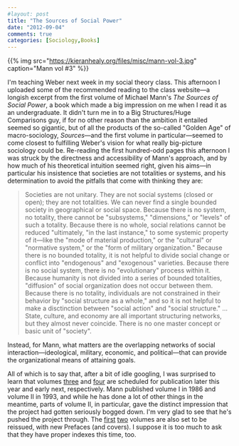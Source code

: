 ```yaml
---
#layout: post
title: "The Sources of Social Power"
date: "2012-09-04"
comments: true
categories: [Sociology,Books]
---
```


{{% img src="https://kieranhealy.org/files/misc/mann-vol-3.jpg" caption="Mann vol #3" %}}

I'm teaching Weber next week in my social theory class. This afternoon I uploaded some of the recommended reading to the class website—a longish excerpt from the first volume of Michael Mann's *The Sources of Social Power*, a book which made a big impression on me when I read it as an undergraduate. It didn't turn me in to a Big Structures/Huge Comparisons guy, if for no other reason than the ambition it entailed seemed so gigantic, but of all the products of the so-called "Golden Age" of macro-sociology, *Sources*—and the first volume in particular—seemed to come closest to fulfilling Weber's vision for what really big-picture sociology could be. Re-reading the first hundred-odd pages this afternoon I was struck by the directness and accessibility of Mann's approach, and by how much of his theoretical intuition seemed right, given his aims—in particular his insistence that societies are not totalities or systems, and his determination to avoid the pitfalls that come with thinking they are:  

> Societies are not unitary. They are not social systems (closed or open); they are not totalities. We can never find a single bounded society in geographical or social space. Because there is no system, no totality, there cannot be "subsystems," "dimensions," or "levels" of such a totality. Because there is no whole, social relations cannot be reduced "ultimately, "in the last instance," to some systemic property of it—like the "mode of material production," or the "cultural" or "normative system," or the "form of military organization." Because there is no bounded totality, it is not helpful to divide social change or conflict into "endogenous" and "exogenous" varieties. Because there is no social system, there is no "evolutionary" process within it. Because humanity is not divided into a series of bounded totalities, "diffusion" of social organization does not occur between them. Because there is no totality, individuals are not constrained in their behavior by "social structure as a whole," and so it is not helpful to make a disctinction between "social action" and "social structure." ... State, culture, and economy are all important structuring networks, but they almost never coincide. There is no one master concept or basic unit of "society".

Instead, for Mann, what matters are the overlapping networks of social interaction—ideological, military, economic, and political—that can provide the organizational means of attaining goals.  

All of which is to say that, after a bit of idle googling, I was surprised to learn that volumes <a href="http://www.cambridge.org/gb/knowledge/isbn/item6839641/?site_locale=en_GB">three</a> and <a href="http://www.cambridge.org/gb/knowledge/isbn/item6937387/?site_locale=en_GB">four</a> are scheduled for publication later this year and early next, respectively. Mann published volume I in 1986 and volume II in 1993, and while he has done a lot of other things in the meantime, parts of volume II, in particular, gave the distinct impression that the project had gotten seriously bogged down. I'm very glad to see that he's pushed the project through. The <a href="http://www.cambridge.org/gb/knowledge/isbn/item6885715/?site_locale=en_GB">first</a> <a href="http://www.cambridge.org/gb/knowledge/isbn/item6885718/?site_locale=en_GB">two</a> volumes are also set to be reissued, with new Prefaces (and covers). I suppose it is too much to ask that they have proper indexes this time, too.  
